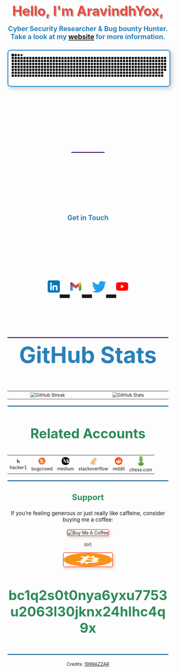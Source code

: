 <div align="center">
  <h1 style="font-size: 3em; color: #e74c3c; text-align: center; text-shadow: 3px 3px #bdc3c7;">Hello, I'm AravindhYox,</h1>
  <h4 style="font-size: 1.5em; color: #2980b9; text-align: center; margin-top: -10px;">Cyber Security Researcher & Bug bounty Hunter. Take a look at my <a href="https://aravindhyox.github.io/" target="_blank">website</a> for more information.</h4>
</div>



<div align="center">
  <a href="https://aravindhyox.github.io/">
    <img src="/resources/grid-snake.svg" alt="snake-grid" style="border: 3px solid #3498db; border-radius: 10px; box-shadow: 5px 5px 15px rgba(0, 0, 0, 0.2);">
  </a>
</div>

<hr style="border: 1px solid #6D2D98; margin: 200px ;">

<div align="center">
  
  <h3 style="font-size: 1.5em; color: #2980b9; text-align: center; margin-top: -10px;"> Get in Touch </h3>
  
  <p style="font-size: 8em; ">
    
  <a href="https://www.linkedin.com/in/aravindhyox/" target="_blank">
      <img src="resources/linkedin.png" alt="linkedin" style="height: 38px;">
  </a> 
    
  <a href="mailto:aravindhyox@gmail.com" target="_blank">
      <img src="resources/mail.png" alt="mail" style="height: 38px;">
  </a>
  
  <a href="https://twitter.com/aravindhyox" target="_blank">
      <img src="resources/twitter.svg" alt="x" style="height: 36px;">
   </a>
    
  <a href="https://www.youtube.com/@aravindhyox" target="_blank">
      <img src="resources/youtube.png" alt="Youtube" style="height: 38px;">
  </a>
  
  </p>
  
</div>


<hr style="border: 1px solid #6D2D98; margin: 20px 0;">


  <div align="center">
      <h3 style="font-size: 5em; color: #2980b9; text-align: center; margin-top: -10px;"> GitHub Stats </h3>
      
<table align="center">
          
  <tr border="0">
    
  <td width="450px"  align="center"> 
              <img align="center" width="100%" hight="200%" src="https://github-readme-stats.vercel.app/api/top-langs/?username=aravindhyox&layout=compact&text_color=daf7dc&bg_color=151515&hide=css,html,php" alt="GitHub Streak">
      </td>
      
  <td width="50%" align="center">
              <img align="center" width="100%" src="https://github-readme-stats.vercel.app/api?username=aravindhyox&show_icons=true&theme=gruvbox&hide_border=true" alt="GitHub Stats">
  </td>
       
   </tr>
  </table>
  
      
 
</details>

<hr style="border: 1px solid #3498db; margin: 20px 0;">

<h3 style="color: #2e8b57; font-size: 3em;">Related Accounts</h3>
<table align="center" style="border-collapse: collapse; border: none;">
  <tr>
    <td align="center" style="border: none;">
      <a href="https://hackerone.com/aravindhyox01" target="_blank" style="text-decoration: none;">
        <img alt="h1" src="resources/hacker1.svg" style="width: 16px; border-radius: 10px; margin: 0 5px;">
        <br>
        <span>hacker1</span>
      </a>
    </td>
    <td align="center" style="border: none;">
      <a href="https://bugcrowd.com/aravindhyox" target="_blank" style="text-decoration: none;">
        <img alt="bugcrowd" src="resources/bugcrowd.png" style="width: 24px; border-radius: 10px; margin: 0 5px;">
        <br>
        <span>bugcrowd</span>
      </a>
    </td>
    <td align="center" style="border: none;">
      <a href="https://medium.com/@aravindhyox" target="_blank" style="text-decoration: none;">
        <img alt="medium" src="resources/medium.png" style="width: 24px; border-radius: 10px; margin: 0 5px;">
        <br>
        <span>medium</span>
      </a>
    </td>
    <td align="center" style="border: none;">
      <a href="https://stackoverflow.com/users/29166392/aravindhyox" target="_blank" style="text-decoration: none;">
        <img alt="stackoverflow" src="resources/stack overflow.png" style="width: 24px; border-radius: 10px; margin: 0 5px;">
        <br>
        <span>stackoverflow</span>
      </a>
    </td>
    <td align="center" style="border: none;">
      <a href="https://www.reddit.com/user/aravindhyox/" target="_blank" style="text-decoration: none;">
        <img alt="reddit" src="resources/reddit.svg" style="width: 24px; border-radius: 10px; margin: 0 5px;">
        <br>
        <span>reddit</span>
      </a>
    </td>
    <td align="center" style="border: none;">
      <a href="https://www.chess.com/member/aravindhyox" target="_blank" style="text-decoration: none;">
        <img alt="chess" src="resources/chess.png" style="width: 21px; border-radius: 10px; margin: 0 5px;">
        <br>
        <span>chess.com</span>
      </a>
    </td>
  </tr>
</table>
  
<hr style="border: 1px solid #3498db; margin: 20px 0;">

<h3 style="color: #2e8b57; font-size: 1.8em;">Support</h3>

<p style="font-size: 1.2em;">If you’re feeling generous or just really like caffeine, consider buying me a coffee:</p>

<div align="center" style="margin-top: 20px;">
  
  <a href="https://www.buymeacoffee.com/aravindhyox" target="_blank" style="text-decoration: none;">
        <img src="https://cdn.buymeacoffee.com/buttons/v2/default-yellow.png" alt="Buy Me A Coffee" style="height: 42px; width: 151.9px; border: 2px solid #ff6347; border-radius: 5px; box-shadow: 3px 3px 10px rgba(0,0,0,0.2);">
  </a>
</div>
 <br> (or) <br><br>
<div>
  <a >
        <img src="resources/bitcoin-cryptocurrency.svg" alt="bitcoin" style="height: 42px; width: 151.9px; border: 2px solid #ff6347; border-radius: 5px; box-shadow: 3px 3px 10px rgba(0,0,0,0.2); text-decoration: none;"> <h4 style="color: #2e8b57; font-size: 3em;">bc1q2s0t0nya6yxu7753u2063l30jknx24hlhc4q9x</h4>
  </a>
</div>


<hr style="border: 1px solid #3498db; margin: 20px 0;">


Credits: [1999AZZAR](https://github.com/1999AZZAR)  
